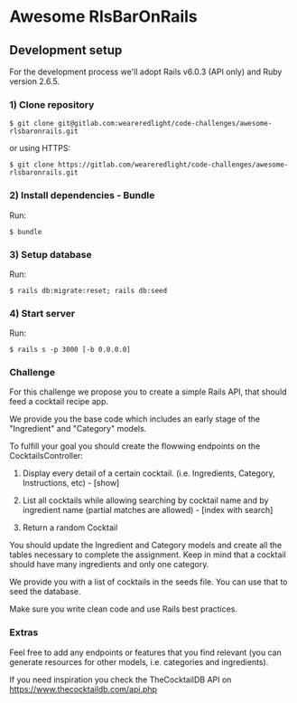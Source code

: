 # Awesome RlsBarOnRails


## Development setup
For the development process we'll adopt Rails v6.0.3 (API only) and Ruby version 2.6.5.

### 1) Clone repository

    $ git clone git@gitlab.com:weareredlight/code-challenges/awesome-rlsbaronrails.git

or using HTTPS:

    $ git clone https://gitlab.com/weareredlight/code-challenges/awesome-rlsbaronrails.git

### 2) Install dependencies - Bundle
  Run:

    $ bundle

### 3) Setup database
  Run:

    $ rails db:migrate:reset; rails db:seed

### 4) Start server
  Run:

    $ rails s -p 3000 [-b 0.0.0.0]


### Challenge

For this challenge we propose you to create a simple Rails API, that should feed a cocktail recipe app.

We provide you the base code which includes an early stage of the "Ingredient" and "Category" models.

To fulfill your goal you should create the flowwing endpoints on the CocktailsController:

1) Display every detail of a certain cocktail. (i.e. Ingredients, Category, Instructions, etc) - [show]

2) List all cocktails while allowing searching by cocktail name and by ingredient name (partial matches are allowed) - [index with search]

3) Return a random Cocktail

You should update the Ingredient and Category models and create all the tables necessary to complete the assignment. Keep in mind that a cocktail should have many ingredients and only one category.

We provide you with a list of cocktails in the seeds file. You can use that to seed the database.

Make sure you write clean code and use Rails best practices.


### Extras

Feel free to add any endpoints or features that you find relevant (you can generate resources for other models, i.e. categories and ingredients).

If you need inspiration you check the TheCocktailDB API on https://www.thecocktaildb.com/api.php
